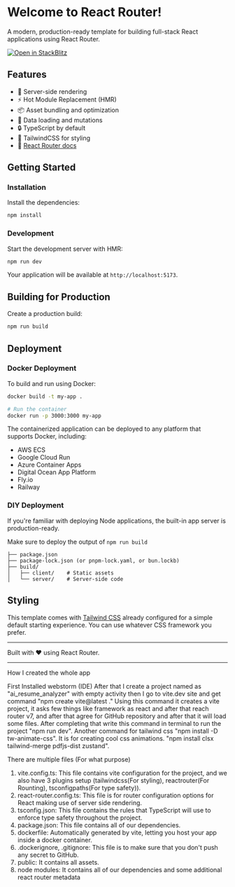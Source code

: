 # Welcome to React Router!

A modern, production-ready template for building full-stack React applications using React Router.

[![Open in StackBlitz](https://developer.stackblitz.com/img/open_in_stackblitz.svg)](https://stackblitz.com/github/remix-run/react-router-templates/tree/main/default)

## Features

- 🚀 Server-side rendering
- ⚡️ Hot Module Replacement (HMR)
- 📦 Asset bundling and optimization
- 🔄 Data loading and mutations
- 🔒 TypeScript by default
- 🎉 TailwindCSS for styling
- 📖 [React Router docs](https://reactrouter.com/)

## Getting Started

### Installation

Install the dependencies:

```bash
npm install
```

### Development

Start the development server with HMR:

```bash
npm run dev
```

Your application will be available at `http://localhost:5173`.

## Building for Production

Create a production build:

```bash
npm run build
```

## Deployment

### Docker Deployment

To build and run using Docker:

```bash
docker build -t my-app .

# Run the container
docker run -p 3000:3000 my-app
```

The containerized application can be deployed to any platform that supports Docker, including:

- AWS ECS
- Google Cloud Run
- Azure Container Apps
- Digital Ocean App Platform
- Fly.io
- Railway

### DIY Deployment

If you're familiar with deploying Node applications, the built-in app server is production-ready.

Make sure to deploy the output of `npm run build`

```
├── package.json
├── package-lock.json (or pnpm-lock.yaml, or bun.lockb)
├── build/
│   ├── client/    # Static assets
│   └── server/    # Server-side code
```

## Styling

This template comes with [Tailwind CSS](https://tailwindcss.com/) already configured for a simple default starting experience. You can use whatever CSS framework you prefer.

---

Built with ❤️ using React Router.

---------------------------------------------------------------------------------------
How I created the whole app

First Installed webstorm (IDE)
After that I create a project named as "ai_resume_analyzer" with empty activity
then I go to vite.dev site and get command "npm create vite@latest ."
Using this command it creates a vite project, it asks few things like framework
as react and after that reach router v7, and after that agree for GitHub repository and after
that it will load some files. After completing that write this command in terminal to run the project
"npm run dev". Another command for tailwind css "npm install -D tw-animate-css". It is for creating cool css animations.
"npm install clsx tailwind-merge pdfjs-dist zustand".

There are multiple files (For what purpose)
1) vite.config.ts: This file contains vite configuration for the project,
and we also have 3 plugins setup (tailwindcss(For styling), reactrouter(For Rounting), tsconfigpaths(For type safety)).
2) react-router.config.ts: This file is for router configuration options for React making use of server side rendering.
3) tsconfig.json: This file contains the rules that TypeScript will use to enforce type safety throughout the project.
4) package.json: This file contains all of our dependencies.
5) dockerfile: Automatically generated by vite, letting you host your app inside a docker container.
6) .dockerignore, .gitignore: This file is to make sure that you don't push any secret to GitHub.
7) public: It contains all assets.
8) node modules: It contains all of our dependencies and some additional react router metadata 

